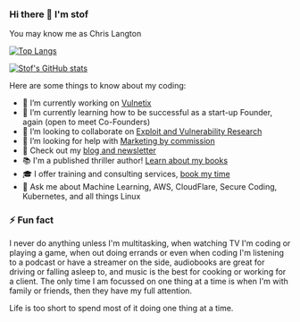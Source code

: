 ### Hi there 👋 I'm stof

You may know me as Chris Langton

[![Top Langs](https://github-readme-stats.vercel.app/api/top-langs/?username=0x73746F66&show_icons=true&theme=dracula&size_weight=0.5&count_weight=1&hide=css,handlebars,html,hcl)](https://github.com/0x73746F66)

[![Stof's GitHub stats](https://github-readme-stats.vercel.app/api?username=0x73746F66&show_icons=true&theme=dracula)](https://github.com/0x73746F66)

Here are some things to know about my coding:

- 🔭 I’m currently working on [Vulnetix](https://github.com/vulnetix/vulnetix/)
- 🌱 I’m currently learning how to be successful as a start-up Founder, again (open to meet Co-Founders)
- 👯 I’m looking to collaborate on [Exploit and Vulnerability Research](mailto:chris@vulnetix.app)
- 🤔 I’m looking for help with [Marketing by commission](mailto:chris@vulnetix.app)
- 📝 Check out my [blog and newsletter](https://www.langton.cloud)
- 📚 I'm a published thriller author! [Learn about my books](https://www.langton.cloud/author)
- 🎓 I offer training and consulting services, [book my time](https://calendly.com/stof/book)
- 💬 Ask me about Machine Learning, AWS, CloudFlare, Secure Coding, Kubernetes, and all things Linux

### ⚡ Fun fact

I never do anything unless I'm multitasking, when watching TV I'm coding or playing a game, when out doing errands or even when coding I'm listening to a podcast or have a streamer on the side, audiobooks are great for driving or falling asleep to, and music is the best for cooking or working for a client. The only time I am focussed on one thing at a time is when I'm with family or friends, then they have my full attention.

Life is too short to spend most of it doing one thing at a time.
